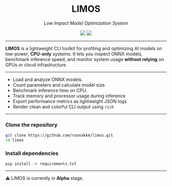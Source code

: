 <h1 align="center">LIMOS</h1>
<p align="center">
  <i>Low Impact Model Optimization System</i><br>
</p>

<p align="center">
  <img src="https://img.shields.io/badge/version-v0.1-blue?style=flat-square" />
  <img src="https://img.shields.io/badge/status-alpha-red?style=flat-square" />
</p>

---
**LIMOS** is a lightweight CLI toolkit for profiling and optimizing AI models on low-power, **CPU-only** systems. It lets you inspect ONNX models, benchmark inference speed, and monitor system usage **without relying** on GPUs or cloud infrastructure.

---

-  Load and analyze ONNX models.
-  Count parameters and calculate model size.
-  Benchmark inference time on CPU.
-  Track memory and processor usage during inference
-  Export performance metrics as lightweight JSON logs
-  Render clean and colorful CLI output using `rich`

---

### Clone the repository
```bash
git clone https://github.com/rounakkm/limos.git
cd limos
```
### Install dependencies
```
pip install -r requirements.txt
```
---
⚠️ LIMOS is currently in **Alpha** stage. 
